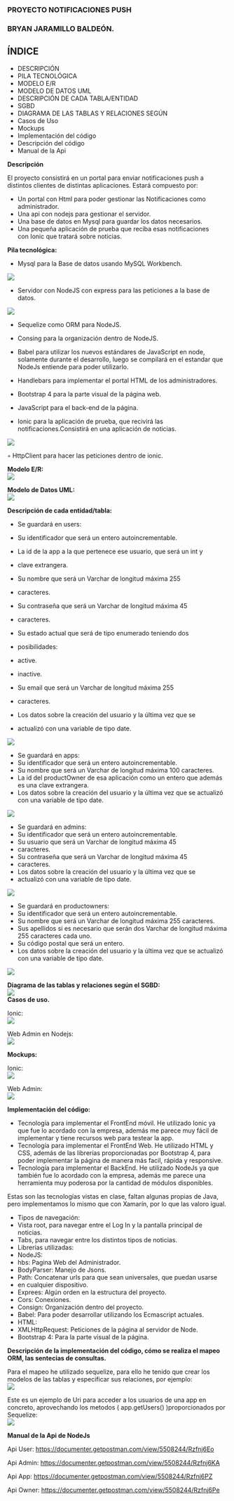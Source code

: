
### PROYECTO NOTIFICACIONES PUSH  
  
### BRYAN JARAMILLO BALDEÓN.  
  
  
## ÍNDICE  
  
- DESCRIPCIÓN  
- PILA TECNOLÓGICA  
- MODELO E/R  
- MODELO DE DATOS UML  
- DESCRIPCIÓN DE CADA TABLA/ENTIDAD  
- SGBD  
- DIAGRAMA DE LAS TABLAS Y RELACIONES SEGÚN  
- Casos de Uso  
- Mockups  
- Implementación del código  
- Descripción del código  
- Manual de la Api  
  
  
**Descripción**  
  
El proyecto consistirá en un portal para enviar notificaciones push a  
distintos clientes de distintas aplicaciones. Estará compuesto por:  
  
- Un portal con Html para poder gestionar las Notificaciones como  
administrador.  
- Una api con nodejs para gestionar el servidor.  
- Una base de datos en Mysql para guardar los datos necesarios.  
- Una pequeña aplicación de prueba que reciba esas notificaciones  
con Ionic que tratará sobre noticias.  
  
**Pila tecnológica:**  
  
- Mysql para la Base de datos usando MySQL Workbench.  
<img src="https://i.imgur.com/ZhZLjg6.jpg" />  
  
- Servidor con NodeJS con express para las peticiones a la base de datos.  
<img src = "https://i.imgur.com/OmAqyC8.jpg"/>  
  
  
- Sequelize como ORM para NodeJS.  
- Consing para la organización dentro de NodeJS.  
- Babel para utilizar los nuevos estándares de JavaScript en node, solamente durante el desarrollo, luego se compilará en el estandar que NodeJs entiende para poder utilizarlo.  
- Handlebars para implementar el portal HTML de los administradores.  
- Bootstrap 4 para la parte visual de la página web.  
- JavaScript para el back-end de la página.  
  
- Ionic para la aplicación de prueba, que recivirá las notificaciones.Consistirá en una aplicación de noticias.  
<img src = "https://i.imgur.com/EhrOjYT.png"/>  
  
  
◦ HttpClient para hacer las peticiones dentro de ionic.  
  
**Modelo E/R:**  
<img src = "https://i.imgur.com/hGUfDzk.png"/>  
  
**Modelo de Datos UML:**  
<img src = "https://i.imgur.com/V59NIXP.png"/>  
  
**Descripción de cada entidad/tabla:**  
  
- Se guardará en users:  
  
- Su identificador que será un entero autoincrementable.  
- La id de la app a la que pertenece ese usuario, que será un int y  
- clave extrangera.  
- Su nombre que será un Varchar de longitud máxima 255  
- caracteres.  
- Su contraseña que será un Varchar de longitud máxima 45  
- caracteres.  
- Su estado actual que será de tipo enumerado teniendo dos  
- posibilidades:  
- active.  
- inactive.  
- Su email que será un Varchar de longitud máxima 255  
- caracteres.  
- Los datos sobre la creación del usuario y la última vez que se  
- actualizó con una variable de tipo date.  
  
<img src = "https://i.imgur.com/T7bAvco.png"/>  
  
- Se guardará en apps:  
- Su identificador que será un entero autoincrementable.  
- Su nombre que será un Varchar de longitud máxima 100 caracteres.  
- La id del productOwner de esa aplicación como un entero que además es una clave extrangera.  
- Los datos sobre la creación del usuario y la última vez que se actualizó con una variable de tipo date.  
<img src = "https://i.imgur.com/msZMsKn.png"/>  
  
  
- Se guardará en admins:  
- Su identificador que será un entero autoincrementable.  
- Su usuario que será un Varchar de longitud máxima 45  
- caracteres.  
- Su contraseña que será un Varchar de longitud máxima 45  
- caracteres.  
- Los datos sobre la creación del usuario y la última vez que se  
- actualizó con una variable de tipo date.  
<img src = "https://i.imgur.com/mjyOpvB.png"/>  
  
- Se guardará en productowners:  
- Su identificador que será un entero autoincrementable.  
- Su nombre que será un Varchar de longitud máxima 255 caracteres.  
- Sus apellidos si es necesario que serán dos Varchar de longitud máxima 255 caracteres cada uno.  
- Su código postal que será un entero.  
- Los datos sobre la creación del usuario y la última vez que se actualizó con una variable de tipo date.  
  
<img src = "https://i.imgur.com/RrJB6R0.png"/>  
  
**Diagrama de las tablas y relaciones según el SGBD:**  
<img src = "https://i.imgur.com/GBQIIOe.png"/>  
**Casos de uso.**  
  
Ionic:  
<img src = "https://i.imgur.com/mL4pebT.png"/>  
  
Web Admin en Nodejs:  
<img src = "https://i.imgur.com/w1UpH72.png"/>  
  
**Mockups:**  
  
Ionic:  
<img src = "https://i.imgur.com/ec3kkQs.png"/>  
  
Web Admin:  
<img src = "https://i.imgur.com/5lrLF3c.png"/>  
  
**Implementación del código:**  
  
- Tecnología para implementar el FrontEnd móvil. He utilizado Ionic ya que fue lo acordado con la empresa, además me parece muy fácil de implementar y tiene recursos web para testear la app.  
- Tecnología para implementar el FrontEnd Web. He utilizado HTML y CSS, además de las librerías proporcionadas por Bootstrap 4, para poder implementar la página de manera más facil, rápida y responsive.  
- Tecnología para implementar el BackEnd. He utilizado NodeJs ya que también fue lo acordado con la empresa, además me parece una herramienta muy poderosa por la cantidad de módulos disponibles.  
  
Estas son las tecnologías vistas en clase, faltan algunas propias de Java,  
pero implementamos lo mismo que con Xamarín, por lo que las valoro igual.  
  
- Tipos de navegación:  
- Vista root, para navegar entre el Log In y la pantalla principal de noticias.  
- Tabs, para navegar entre los distintos tipos de noticias.  
- Librerías utilizadas:  
- NodeJS:  
- hbs: Pagina Web del Administrador.  
- BodyParser: Manejo de Jsons.  
- Path: Concatenar urls para que sean universales, que puedan usarse  
- en cualquier dispositivo.  
- Exprees: Algún orden en la estructura del proyecto.  
- Cors: Conexiones.  
- Consign: Organización dentro del proyecto.  
- Babel: Para poder desarrollar utilizando los Ecmascript actuales.  
- HTML:  
- XMLHttpRequest: Peticiones de la página al servidor de Node.  
- Bootstrap 4: Para la parte visual de la página.  
  
  
**Descripción de la implementación del código, cómo se realiza el mapeo  
ORM, las sentecias de consultas.**  
  
Para el mapeo he utilizado sequelize, para ello he tenido que crear los  
modelos de las tablas y especificar sus relaciones, por ejemplo:  
<img src = "https://i.imgur.com/ovUtmqw.png"/>  
  
Este es un ejemplo de Uri para acceder a los usuarios de una app en  
concreto, aprovechando los metodos ( app.getUsers() )proporcionados por  
Sequelize:  
<img src = "https://i.imgur.com/idOR45k.png"/>  
  
  
**Manual de la Api de NodeJs**  
  
Api User: https://documenter.getpostman.com/view/5508244/Rzfnj6Eo  
  
Api Admin: https://documenter.getpostman.com/view/5508244/Rzfnj6KA  
  
Api App: https://documenter.getpostman.com/view/5508244/Rzfnj6PZ  
  
Api Owner: https://documenter.getpostman.com/view/5508244/Rzfnj6Pe
